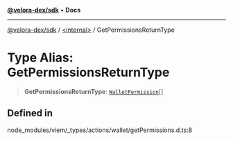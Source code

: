 [**@velora-dex/sdk**](../../README.md) • **Docs**

***

[@velora-dex/sdk](../../globals.md) / [\<internal\>](../README.md) / GetPermissionsReturnType

# Type Alias: GetPermissionsReturnType

> **GetPermissionsReturnType**: [`WalletPermission`](WalletPermission.md)[]

## Defined in

node\_modules/viem/\_types/actions/wallet/getPermissions.d.ts:8

